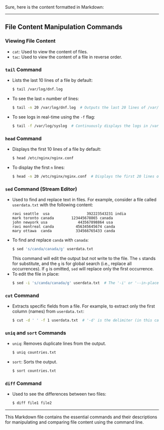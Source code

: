 Sure, here is the content formatted in Markdown:

---

## File Content Manipulation Commands

### Viewing File Content
- `cat`: Used to view the content of files.
- `tac`: Used to view the content of a file in reverse order.

### `tail` Command
- Lists the last 10 lines of a file by default:
  ```sh
  $ tail /var/log/dnf.log
  ```
- To see the last `n` number of lines:
  ```sh
  $ tail -n 20 /var/log/dnf.log  # Outputs the last 20 lines of /var/log/dnf.log
  ```
- To see logs in real-time using the `-f` flag:
  ```sh
  $ tail -f /var/log/syslog  # Continuously displays the logs in /var/log/syslog
  ```

### `head` Command
- Displays the first 10 lines of a file by default:
  ```sh
  $ head /etc/nginx/nginx.conf
  ```
- To display the first `n` lines:
  ```sh
  $ head -n 20 /etc/nginx/nginx.conf  # Displays the first 20 lines of /etc/nginx/nginx.conf
  ```

### `sed` Command (Stream Editor)
- Used to find and replace text in files. For example, consider a file called `userdata.txt` with the following content:
  ```
  ravi seattle  usa                 392223543231 india
  mark toronto canada        123445678865 canada
  john newyork usa              443567898864 usa
  ravi montreal canda          456345645674 canda
  mary ottawa  canda           334566765433 canda
  ```
- To find and replace `canda` with `canada`:
  ```sh
  $ sed 's/canda/canada/g' userdata.txt
  ```
  This command will edit the output but not write to the file. The `s` stands for substitute, and the `g` is for global search (i.e., replace all occurrences). If `g` is omitted, `sed` will replace only the first occurrence.
- To edit the file in place:
  ```sh
  $ sed -i 's/canda/canada/g' userdata.txt  # The '-i' or '--in-place' flag will edit the file with the result.
  ```

### `cut` Command
- Extracts specific fields from a file. For example, to extract only the first column (names) from `userdata.txt`:
  ```sh
  $ cut -d ' ' -f 1 userdata.txt  # '-d' is the delimiter (in this case, a space), and '-f' specifies the field (column).
  ```

### `uniq` and `sort` Commands
- `uniq`: Removes duplicate lines from the output.
  ```sh
  $ uniq countries.txt
  ```
- `sort`: Sorts the output.
  ```sh
  $ sort countries.txt
  ```

### `diff` Command
- Used to see the differences between two files:
  ```sh
  $ diff file1 file2
  ```

---

This Markdown file contains the essential commands and their descriptions for manipulating and comparing file content using the command line.